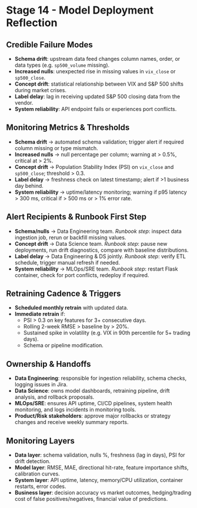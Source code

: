 # Stage 14 - Model Deployment Reflection

## Credible Failure Modes

- **Schema drift**: upstream data feed changes column names, order, or data types (e.g. `sp500_volume` missing).  
- **Increased nulls**: unexpected rise in missing values in `vix_close` or `sp500_close`.  
- **Concept drift**: statistical relationship between VIX and S&P 500 shifts during market crises.  
- **Label delay**: lag in receiving updated S&P 500 closing data from the vendor.  
- **System reliability**: API endpoint fails or experiences port conflicts.  

## Monitoring Metrics & Thresholds

- **Schema drift** → automated schema validation; trigger alert if required column missing or type mismatch.  
- **Increased nulls** → null percentage per column; warning at > 0.5%, critical at > 2%.  
- **Concept drift** → Population Stability Index (PSI) on `vix_close` and `sp500_close`; threshold > 0.3.  
- **Label delay** → freshness check on latest timestamp; alert if >1 business day behind.  
- **System reliability** → uptime/latency monitoring; warning if p95 latency > 300 ms, critical if > 500 ms or > 1% error rate.  

## Alert Recipients & Runbook First Step

- **Schema/nulls** → Data Engineering team. *Runbook step*: inspect data ingestion job, rerun or backfill missing values.  
- **Concept drift** → Data Science team. *Runbook step*: pause new deployments, run drift diagnostics, compare with baseline distributions.  
- **Label delay** → Data Engineering & DS jointly. *Runbook step*: verify ETL schedule, trigger manual refresh if needed.  
- **System reliability** → MLOps/SRE team. *Runbook step*: restart Flask container, check for port conflicts, redeploy if required.  

## Retraining Cadence & Triggers

- **Scheduled monthly retrain** with updated data.  
- **Immediate retrain** if:  
    - PSI > 0.3 on key features for 3+ consecutive days.  
    - Rolling 2-week RMSE > baseline by > 20%.  
    - Sustained spike in volatility (e.g. VIX in 90th percentile for 5+ trading days).  
    - Schema or pipeline modification.  

## Ownership & Handoffs
- **Data Engineering**: responsible for ingestion reliability, schema checks, logging issues in Jira.  
- **Data Science**: owns model dashboards, retraining pipeline, drift analysis, and rollback proposals.  
- **MLOps/SRE**: ensures API uptime, CI/CD pipelines, system health monitoring, and logs incidents in monitoring tools.  
- **Product/Risk stakeholders**: approve major rollbacks or strategy changes and receive weekly summary reports.  

## Monitoring Layers

- **Data layer**: schema validation, nulls %, freshness (lag in days), PSI for drift detection.  
- **Model layer**: RMSE, MAE, directional hit-rate, feature importance shifts, calibration curves.  
- **System layer**: API uptime, latency, memory/CPU utilization, container restarts, error codes.  
- **Business layer**: decision accuracy vs market outcomes, hedging/trading cost of false positives/negatives, financial value of predictions.  
